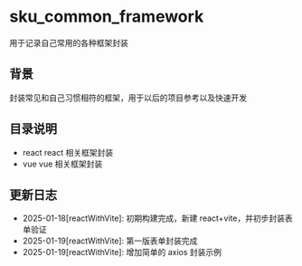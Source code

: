 # sku_common_framework

用于记录自己常用的各种框架封装

## 背景

封装常见和自己习惯相符的框架，用于以后的项目参考以及快速开发

## 目录说明

- react react 相关框架封装
- vue vue 相关框架封装

## 更新日志

- 2025-01-18[reactWithVite]: 初期构建完成，新建 react+vite，并初步封装表单验证
- 2025-01-19[reactWithVite]: 第一版表单封装完成
- 2025-01-19[reactWithVite]: 增加简单的 axios 封装示例
